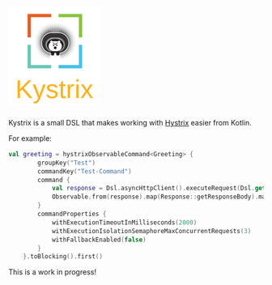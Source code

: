 # ![Logo](https://raw.githubusercontent.com/johanhaleby/kystrix/master/kystrix-logo.png "Kystrix")

Kystrix is a small DSL that makes working with [Hystrix](https://github.com/Netflix/Hystrix) easier from Kotlin.

For example:

```kotlin
val greeting = hystrixObservableCommand<Greeting> {
        groupKey("Test")
        commandKey("Test-Command")
        command {
            val response = Dsl.asyncHttpClient().executeRequest(Dsl.get("http://localhost:8080/greeting?firstName=John&lastName=Doe").build())
            Observable.from(response).map(Response::getResponseBody).map { body -> ObjectMapper().registerKotlinModule().readValue<Greeting>(body) }
        }
        commandProperties {
            withExecutionTimeoutInMilliseconds(2000)
            withExecutionIsolationSemaphoreMaxConcurrentRequests(3)
            withFallbackEnabled(false)
        }
    }.toBlocking().first()
```

This is a work in progress!